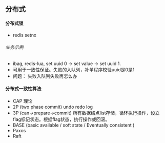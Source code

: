 ## 分布式

#### 分布式锁
* redis setnx

###### 业务示例
* ibag, redis-lua, set uuid 0 -> set value -> set uuid 1. 
* 可用于一致性保证。失败的入队列，补单程序校验uuid是0是1
* 问题： 失败入队列失败再怎么办

#### 分布式一致性算法
* CAP 理论
* 2P (two phase commit) undo redo log
* 3P (can->prepare->commit) 所有数据结点list存储，循环执行操作，设立flag标记状态。根据flag状态，执行操作或回滚。
* BASE (basic available / soft state / Eventually consistent )
* Paxos 
* Raft 
